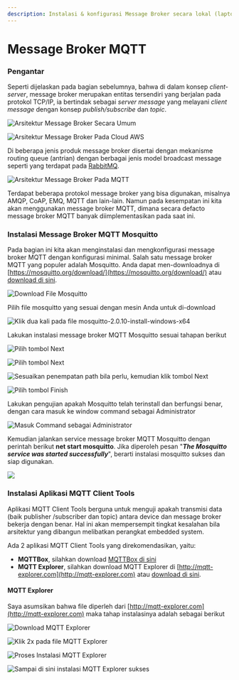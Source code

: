 ```yaml
---
description: Instalasi & konfigurasi Message Broker secara lokal (laptop/PC)
---
```


# Message Broker MQTT

### Pengantar

Seperti dijelaskan pada bagian sebelumnya, bahwa di dalam konsep _client-server_, message broker merupakan entitas tersendiri yang berjalan pada protokol TCP/IP, ia bertindak sebagai _server message_ yang melayani _client message_ dengan konsep _publish/subscribe_ dan _topic_. 

![Arsitektur Message Broker Secara Umum](../.gitbook/assets/mqtt_broker.png)

![Arsitektur Message Broker Pada Cloud AWS](../.gitbook/assets/schema-how-to-bridge-mosquitto-to-aws-iot-core.png)

Di beberapa jenis produk message broker disertai dengan mekanisme routing queue \(antrian\) dengan berbagai jenis model broadcast message seperti yang terdapat pada [RabbitMQ](https://www.rabbitmq.com).

![Arsitektur Message Broker Pada MQTT](../.gitbook/assets/exchanges-topic-fanout-direct.png)

Terdapat beberapa protokol message broker yang bisa digunakan, misalnya AMQP, CoAP, EMQ, MQTT dan lain-lain. Namun pada kesempatan ini kita akan menggunakan message broker MQTT, dimana secara defacto message broker MQTT banyak diimplementasikan pada saat ini.

### Instalasi Message Broker MQTT Mosquitto

Pada bagian ini kita akan menginstalasi dan mengkonfigurasi message broker MQTT dengan konfigurasi minimal. Salah satu message broker MQTT yang populer adalah Mosquitto. Anda dapat men-downloadnya di [https://mosquitto.org/download/](https://mosquitto.org/download/) atau [download di sini](https://drive.google.com/file/d/10fGD8_2RmLTw9uk5Ij5C385gFCZlJKaO/view?usp=sharing).

![Download File Mosquitto](../.gitbook/assets/1a.png)

Pilih file mosquitto yang sesuai dengan mesin Anda untuk di-download

![Klik dua kali pada file mosquitto-2.0.10-install-windows-x64](../.gitbook/assets/1%20%288%29.png)

Lakukan instalasi message broker MQTT Mosquitto sesuai tahapan berikut

![Pilih tombol Next](../.gitbook/assets/2%20%285%29.png)

![Pilih tombol Next](../.gitbook/assets/3%20%2810%29.png)

![Sesuaikan penempatan path bila perlu, kemudian klik tombol Next](../.gitbook/assets/4%20%287%29.png)

![Pilih tombol Finish](../.gitbook/assets/5%20%286%29.png)

Lakukan pengujian apakah Mosquitto telah terinstall dan berfungsi benar, dengan cara  masuk ke window command sebagai Administrator

![Masuk Command sebagai Administrator](../.gitbook/assets/6%20%285%29.png)

Kemudian jalankan service message broker MQTT Mosquitto dengan perintah berikut **net start mosquitto**. Jika diperoleh pesan "_**The Mosquitto service was started successfully**_", berarti instalasi mosquitto sukses dan siap digunakan.

![](../.gitbook/assets/7%20%285%29.png)

### Instalasi Aplikasi MQTT Client Tools

Aplikasi MQTT Client Tools berguna untuk menguji apakah transmisi data \(baik publisher /subscriber dan topic\) antara device dan message broker bekerja dengan benar. Hal ini akan mempersempit tingkat kesalahan bila arsitektur yang dibangun melibatkan perangkat embedded system. 

Ada 2 aplikasi MQTT Client Tools yang direkomendasikan, yaitu:

* **MQTTBox**, silahkan download [MQTTBox di sini](https://drive.google.com/file/d/1JysiDtmRBNcoarwzurwLZcEnK6EBL42D/view?usp=sharing)
* **MQTT Explorer**, silahkan download MQTT Explorer di [http://mqtt-explorer.com](http://mqtt-explorer.com) atau [download di sini](https://drive.google.com/file/d/1i3yJb8TOqqeSdqwzH8wo_vV8nm7oLolF/view?usp=sharing).

#### MQTT Explorer

Saya asumsikan bahwa file diperleh dari [http://mqtt-explorer.com](http://mqtt-explorer.com) maka tahap instalasinya adalah sebagai berikut

![Download MQTT Explorer](../.gitbook/assets/8%20%283%29.png)

![Klik 2x pada file MQTT Explorer](../.gitbook/assets/9%20%283%29.png)

![Proses Instalasi MQTT Explorer](../.gitbook/assets/10%20%284%29.png)

![Sampai di sini instalasi MQTT Explorer sukses](../.gitbook/assets/11%20%281%29.png)



